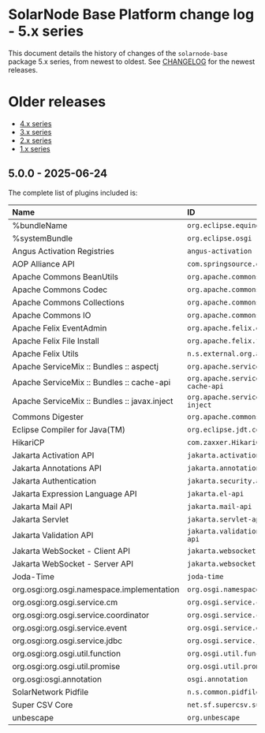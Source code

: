 # SolarNode Base Platform change log - 5.x series

This document details the history of changes of the `solarnode-base` package 5.x series, from newest to
oldest. See [CHANGELOG](./CHANGELOG.md) for the newest releases.

# Older releases

 * [4.x series](./CHANGELOG-4.x.md)
 * [3.x series](./CHANGELOG-3.x.md)
 * [2.x series](./CHANGELOG-2.x.md)
 * [1.x series](./CHANGELOG-1.x.md)

## 5.0.0 - 2025-06-24

The complete list of plugins included is:

| Name                                         | ID                                              | Vers     |
|:---------------------------------------------|:------------------------------------------------|:---------|
| %bundleName                                  | `org.eclipse.equinox.cm`                        | 1.5.300  |
| %systemBundle                                | `org.eclipse.osgi`                              | 3.23.100 |
| Angus Activation Registries                  | `angus-activation`                              | 2.0.2    |
| AOP Alliance API                             | `com.springsource.org.aopalliance`              | 1.0.0    |
| Apache Commons BeanUtils                     | `org.apache.commons.commons-beanutils`          | 1.9.4    |
| Apache Commons Codec                         | `org.apache.commons.commons-codec`              | 1.18.0   |
| Apache Commons Collections                   | `org.apache.commons.collections`                | 3.2.2    |
| Apache Commons IO                            | `org.apache.commons.commons-io`                 | 2.19.0   |
| Apache Felix EventAdmin                      | `org.apache.felix.eventadmin`                   | 1.6.4    |
| Apache Felix File Install                    | `org.apache.felix.fileinstall`                  | 3.5.4    |
| Apache Felix Utils                           | `n.s.external.org.apache.felix.utils`           | 1.8.4    |
| Apache ServiceMix :: Bundles :: aspectj      | `org.apache.servicemix.bundles.aspectj`         | 1.8.10   |
| Apache ServiceMix :: Bundles :: cache-api    | `org.apache.servicemix.bundles.javax-cache-api` | 1.1.1    |
| Apache ServiceMix :: Bundles :: javax.inject | `org.apache.servicemix.bundles.javax-inject`    | 1.0.0    |
| Commons Digester                             | `org.apache.commons.digester`                   | 2.1      |
| Eclipse Compiler for Java(TM)                | `org.eclipse.jdt.core.compiler.batch`           | 3.41.0   |
| HikariCP                                     | `com.zaxxer.HikariCP`                           | 6.3.0    |
| Jakarta Activation API                       | `jakarta.activation-api`                        | 2.1.3    |
| Jakarta Annotations API                      | `jakarta.annotation-api`                        | 3.0.0    |
| Jakarta Authentication                       | `jakarta.security.auth.message-api`             | 3.1.0    |
| Jakarta Expression Language API              | `jakarta.el-api`                                | 6.0.1    |
| Jakarta Mail API                             | `jakarta.mail-api`                              | 2.1.3    |
| Jakarta Servlet                              | `jakarta.servlet-api`                           | 6.1.0    |
| Jakarta Validation API                       | `jakarta.validation.jakarta.validation-api`     | 3.1.1    |
| Jakarta WebSocket - Client API               | `jakarta.websocket-client-api`                  | 2.2.0    |
| Jakarta WebSocket - Server API               | `jakarta.websocket-api`                         | 2.2.0    |
| Joda-Time                                    | `joda-time`                                     | 2.13.0   |
| org.osgi:org.osgi.namespace.implementation   | `org.osgi.namespace.implementation`             | 1.0.0    |
| org.osgi:org.osgi.service.cm                 | `org.osgi.service.cm`                           | 1.6.1    |
| org.osgi:org.osgi.service.coordinator        | `org.osgi.service.coordinator`                  | 1.0.2    |
| org.osgi:org.osgi.service.event              | `org.osgi.service.event`                        | 1.4.1    |
| org.osgi:org.osgi.service.jdbc               | `org.osgi.service.jdbc`                         | 1.1.0    |
| org.osgi:org.osgi.util.function              | `org.osgi.util.function`                        | 1.2.0    |
| org.osgi:org.osgi.util.promise               | `org.osgi.util.promise`                         | 1.3.0    |
| org.osgi:osgi.annotation                     | `osgi.annotation`                               | 8.1.0    |
| SolarNetwork Pidfile                         | `n.s.common.pidfile`                            | 1.1.0    |
| Super CSV Core                               | `net.sf.supercsv.super-csv`                     | 2.4.0    |
| unbescape                                    | `org.unbescape`                                 | 1.1.6    |
